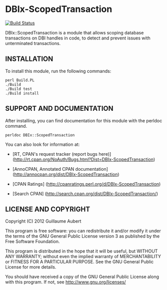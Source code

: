 DBIx-ScopedTransaction
======================

[![Build Status](https://travis-ci.org/guillaumeaubert/DBIx-ScopedTransaction.png?branch=master)](https://travis-ci.org/guillaumeaubert/DBIx-ScopedTransaction)

DBIx::ScopedTransaction is a module that allows scoping database transactions
on DBI handles in code, to detect and prevent issues with unterminated
transactions.


INSTALLATION
------------

To install this module, run the following commands:

	perl Build.PL
	./Build
	./Build test
	./Build install


SUPPORT AND DOCUMENTATION
-------------------------

After installing, you can find documentation for this module with the
perldoc command.

	perldoc DBIx::ScopedTransaction


You can also look for information at:

 * [RT, CPAN's request tracker (report bugs here)]
   (http://rt.cpan.org/NoAuth/Bugs.html?Dist=DBIx-ScopedTransaction)

 * [AnnoCPAN, Annotated CPAN documentation]
   (http://annocpan.org/dist/DBIx-ScopedTransaction)

 * [CPAN Ratings]
   (http://cpanratings.perl.org/d/DBIx-ScopedTransaction)

 * [Search CPAN]
   (http://search.cpan.org/dist/DBIx-ScopedTransaction/)


LICENSE AND COPYRIGHT
---------------------

Copyright (C) 2012 Guillaume Aubert

This program is free software: you can redistribute it and/or modify it under
the terms of the GNU General Public License version 3 as published by the Free
Software Foundation.

This program is distributed in the hope that it will be useful, but WITHOUT ANY
WARRANTY; without even the implied warranty of MERCHANTABILITY or FITNESS FOR A
PARTICULAR PURPOSE. See the GNU General Public License for more details.

You should have received a copy of the GNU General Public License along with
this program. If not, see http://www.gnu.org/licenses/

